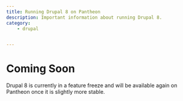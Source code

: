 ```yaml
---
title: Running Drupal 8 on Pantheon
description: Important information about running Drupal 8.
category:
    - drupal


---
```


# Coming Soon

Drupal 8 is currently in a feature freeze and will be available again on Pantheon once it is slightly more stable.

<!--


<p>There&#39;s a lot of excitement about Drupal 8 right now, with a number of key development initiatives underway. Pantheon helps more coders get involved by making it a breeze to set up Drupal 8 sandboxes.</p>


<p><strong>Please note: Drupal 8 is a moving target. Using it on Pantheon requires you to be familiar with the state of core development and ready to make additional changes to get the installation working.</strong></p>


<p><img alt="" src="/source/docs/assets/images/desk_images/36400.png" style="width: 611px; height: 126px; " /></p>


<h2 id="get-the-latest-code">Get the latest code!</h2>
&nbsp;


<p>First of all you&#39;ll need to start with the <strong>Drupal 8 Developer Sandbox</strong> start state for your site. Once that spins up, you&#39;ll want to execute a few handy git commands to make sure you&#39;re fully up to date:</p>


<pre class="terminal">
# Clone the repository from Pantheon
git clone [the git url from the dashboard] drupal-8-sandbox
# Go into your git directory
cd drupal-8-sandbox
# Add drupal.org as a remote upstream
git remote add drupal http://git.drupal.org/project/drupal.git
# Insure you&#39;re up to date with the very latest commits!
git fetch --all
git pull drupal 8.x
# Put it on Pantheon
git push origin master
</pre>


<p><br />
At this point, you&#39;re running on the latest Drupal 8 head. If you were to want to work on a sandbox, you&#39;d then add the info from the Drupal sandbox page. For this example, I&#39;ll use the info from <a href="http://drupal.org/sandbox/johnalbin/1488942">http://drupal.org/sandbox/johnalbin/1488942</a>.</p>


<pre class="terminal">
# Add the sandbox
git remote add mobile_sandbox http://git.drupal.org/sandbox/johnalbin/1488942.git
git fetch --all
# Pull the changes from one of the branches there that I want to test on Pantheon
git pull mobile_sandbox 1468582-mobile-meta-tags
# Put it on Pantheon
git push origin master
</pre>


<p>The git instructions on drupal for creating and applying patches should work as per normal. Just keep in mind that if you&#39;re working off a Pantheon sandbox, the git remote <code>origin</code> is Pantheon and <code>drupal</code> is drupal.org. Happy patching!</p>


<h2 id="installing-drupal-8">Installing</h2>
&nbsp;


<p>Currently you will need to add a &quot;config&quot; directory for the new D8 configuration system. We&#39;re working on making this easier and set up to support git-managed configuration. For now, this command will work form your local installation:</p>


<pre class="terminal">
sftp -oPort=2222 dev.[site-uuid]@appserver.dev.[site-uuid].drush.in
sftp&gt; cd files
sftp&gt; mkdir config
</pre>


<p>Where <code>site uuid</code> is the long unique string that identifies your site&#39;s dashboard after the /sites part (e.g. <code>sites/<strong>34983d44-e913-4279-bdba-ca14de457b61</strong></code>). Your install should then proceed.</p>


<p>Hit <core>/core/install.php to run the installer.</core></p>


<h2 id="troubleshooting">Troubleshooting</h2>


<p>It&#39;s quite possible that at this point the installation isn&#39;t working. We are working on collecting known issues, but since core is constantly evolving we can&#39;t guarantee a specific path to making the installation work. Stay tuned for updates on this as core stabilizes.</p>


<p>At this point you should feel free to dive in and start hacking!</p>
-->
